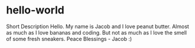 # hello-world
Short Description
Hello. My name is Jacob and I love peanut butter. Almost as much as I love bananas and coding. But not as much as I love the smell of some fresh sneakers.
Peace  Blessings - Jacob :)
